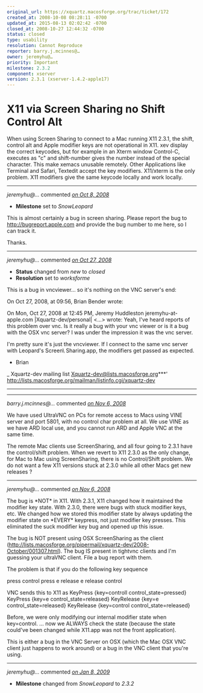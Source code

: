 ```yaml
---
original_url: https://xquartz.macosforge.org/trac/ticket/172
created_at: 2008-10-08 08:28:11 -0700
updated_at: 2015-08-13 02:02:42 -0700
closed_at: 2008-10-27 12:44:32 -0700
status: closed
type: usability
resolution: Cannot Reproduce
reporter: barry.j.mcinnes@…
owner: jeremyhu@…
priority: Important
milestone: 2.3.2
component: xserver
version: 2.3.1 (xserver-1.4.2-apple17)
---
```


X11 via Screen Sharing no Shift Control Alt
===========================================


When using Screen Sharing to connect to a Mac running X11 2.3.1, the shift, control alt and Apple modifier keys are not operational in X11.
xev display the correct keycodes, but for example in an Xterm window Control-C, executes as "c" and shift-number gives the number instead of the special character.
This make xemacs unusable remotely.
Other Applications like Terminal and Safari, Textedit accept the key modifiers.
X11/xterm is the only problem.
X11 modifiers give the same keycode locally and work locally.



---

*jeremyhu@…* commented *[on Oct 8, 2008](https://xquartz.macosforge.org/trac/ticket/172#comment:1 "October 8, 2008 at 9:21 AM PDT")*

-   **Milestone** set to *SnowLeopard*

This is almost certainly a bug in screen sharing. Please report the bug to <http://bugreport.apple.com> and provide the bug number to me here, so I can track it.

Thanks.



---

*jeremyhu@…* commented *[on Oct 27, 2008](https://xquartz.macosforge.org/trac/ticket/172#comment:2 "October 27, 2008 at 12:44 PM PDT")*

-   **Status** changed from *new* to *closed*
-   **Resolution** set to *worksforme*

This is a bug in vncviewer... so it's nothing on the VNC server's end:

On Oct 27, 2008, at 09:56, Brian Bender wrote:

On Mon, Oct 27, 2008 at 12:45 PM, Jeremy Huddleston
jeremyhu-at-apple.com |Xquartz-dev/personal|
&lt;...&gt; wrote:
Yeah, I've heard reports of this problem over vnc. Is it really a bug with
your vnc viewer or is it a bug with the OSX vnc server? I was under the
impression it was the vnc server.

I'm pretty sure it's just the vncviewer. If I connect to the same vnc
server with Leopard's Screen\\ Sharing.app, the modifiers get passed as
expected.

-   Brian

<span class="underline"></span><span class="underline"></span><span class="underline"></span><span class="underline"></span><span class="underline"></span><span class="underline"></span><span class="underline"></span><span class="underline"></span><span class="underline"></span><span class="underline"></span><span class="underline"></span>\_
Xquartz-dev mailing list
<Xquartz-dev@lists.macosforge.org>***'
<http://lists.macosforge.org/mailman/listinfo.cgi/xquartz-dev>
***


---

*barry.j.mcinnes@…* commented *[on Nov 6, 2008](https://xquartz.macosforge.org/trac/ticket/172#comment:3 "November 6, 2008 at 11:00 AM PST")*

We have used UltraVNC on PCs for remote access to Macs using VINE server and port 5801, with no control char problem at all.
We use VINE as we have ARD local use, and you cannot run ARD and Apple VNC at the same time.

The remote Mac clients use ScreenSharing, and all four going to 2.3.1 have the control/shift problem.
When we revert to X11 2.3.0 as the only change, for Mac to Mac using ScreenSharing, there is no Control/Shift problem.
We do not want a few X11 versions stuck at 2.3.0 while all other Macs get new releases ?



---

*jeremyhu@…* commented *[on Nov 6, 2008](https://xquartz.macosforge.org/trac/ticket/172#comment:4 "November 6, 2008 at 2:30 PM PST")*

The bug is \*NOT\* in X11. With 2.3.1, X11 changed how it maintained the modifier key state. With 2.3.0, there were bugs with stuck modifier keys, etc. We changed how we stored this modifier state by always updating the modifier state on \*EVERY\* keypress, not just modifier key presses. This eliminated the suck modifier key bug and opened up this issue.

The bug is NOT present using OSX ScreenSharing as the client (<http://lists.macosforge.org/pipermail/xquartz-dev/2008-October/001307.html>).
The bug IS present in tightvnc clients and I'm guessing your ultraVNC client. File a bug report with them.

The problem is that if you do the following key sequence

press control
press e
release e
release control

VNC sends this to X11 as
KeyPress {key=controll control\_state=pressed}
KeyPress {key=e control\_state=released}
KeyRelease {key=e control\_state=released}
KeyRelease {key=control control\_state=released}

Before, we were only modifying our internal modifier state when key=control. ... now we ALWAYS check the state (because the state could've been changed while X11.app was not the front application).

This is either a bug in the VNC Server on OSX (which the Mac OSX VNC client just happens to work around) or a bug in the VNC client that you're using.



---

*jeremyhu@…* commented *[on Jan 8, 2009](https://xquartz.macosforge.org/trac/ticket/172#comment:5 "January 8, 2009 at 12:11 PM PST")*

-   **Milestone** changed from *SnowLeopard* to *2.3.2*



